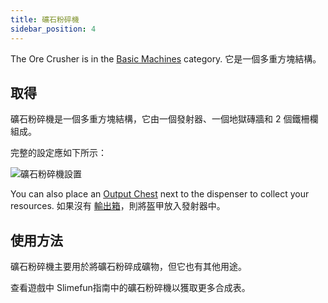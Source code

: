 ```yaml
---
title: 礦石粉碎機
sidebar_position: 4
---
```


The Ore Crusher is in the [Basic Machines](Basic-Machines.md) category. 它是一個多重方塊結構。

## 取得

礦石粉碎機是一個多重方塊結構，它由一個發射器、一個地獄磚牆和 2 個鐵柵欄組成。

完整的設定應如下所示：

![礦石粉碎機設置](https://raw.githubusercontent.com/TheBusyBiscuit/Slimefun4-Wiki/master/images/multiblock-ore-crusher.png)

You can also place an [Output Chest](Output-Chest.md) next to the dispenser to collect your resources. 如果沒有 [輸出箱](Output-Chest.md)，則將盔甲放入發射器中。

## 使用方法

礦石粉碎機主要用於將礦石粉碎成礦物，但它也有其他用途。

查看遊戲中 Slimefun指南中的礦石粉碎機以獲取更多合成表。
